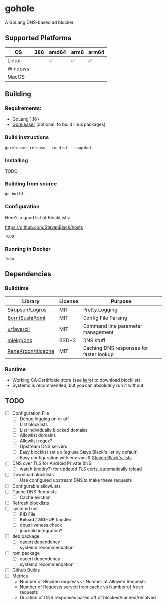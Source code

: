# gohole
A GoLang DNS-based ad blocker


## Supported Platforms

| OS      | 386 | amd64 | arm6 | arm64 |
| ---     | --- | ----  | ---  | ----  |
| Linux   |     | ✅     | ✅    | ✅     |
| Windows |     |       |      |       |
| MacOS   |     |       |      |       |

## Building
### Requirements:
- GoLang 1.16+
- [Goreleaser](https://goreleaser.com/) (optional, to build linux packages)

### Build instructions
```
goreleaser release --rm-dist --snapshot
```

### Installing
TODO



### Building from source
```shell
go build .
```

### Configuration
Here's a good list of BlockLists:

https://github.com/StevenBlack/hosts
```
TODO
```

### Running in Docker
```shell
TODO
```

## Dependencies
### Buildtime
| Library                                                         | License | Purpose                                 |
| -------                                                         | ------- | -------                                 |
| [Sirupsen/Logrus](https://github.com/Sirupsen/logrus)           | MIT     | Pretty Logging                          |
| [BurntSushi/toml](https://github.com/BurntSushi/toml)           | MIT     | Config File Parsing                     |
| [urfave/cli](https://github.com/urfave/cli)                     | MIT     | Command line parameter management       |
| [miekg/dns](https://github.com/miekg/dns)                       | BSD-3   | DNS stuff                               |
| [ReneKroon/ttlcache](https://github.com/ReneKroon/ttlcache)     | MIT     | Caching DNS responses for faster lookup | 

### Runtime
- Working CA Certificate store (see [here](https://stackoverflow.com/a/40051432)) to download blocklists
- Systemd is recommended, but you can absolutely run it without.

## TODO
- [ ] Configuration File
  - [ ] Debug logging on or off
  - [ ] List blocklists
  - [ ] List individually blocked domains
  - [ ] Allowlist domains
  - [ ] Allowlist regex?
  - [ ] Upstream DNS servers
  - [ ] Easy blocklist set up (eg use Steve Black's list by default)
  - [ ] Easy configuration with env vars & [Steven Black's lists](https://github.com/StevenBlack/hosts)
- [ ] DNS over TLS for Android Private DNS
  - [ ] watch (inotify?) for updated TLS certs, automatically reload
- [ ] Download blocklists
  - [ ] Use configured upstream DNS to make these requests 
- [ ] Configurable allowLists
- [ ] Cache DNS Requests
  - [ ] Cache eviction
- [ ] Refresh blocklists
- [ ] systemd unit
  - [ ] PID File
  - [ ] Reload / SIGHUP handler
  - [ ] dbus liveness check
  - [ ] journald integration?
- [ ] deb package
  - [ ] cacert dependency
  - [ ] systemd recommendation
- [ ] rpm package
  - [ ] cacert dependency
  - [ ] systemd recommendation
- [ ] Github Builds
- [ ] Metrics
  - Number of Blocked requests vs Number of Allowed Requests
  - Number of Requests served from cache vs Number of fresh requests
  - Duration of DNS responses based off of blocked/cached/resolved

